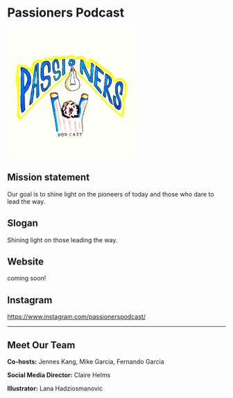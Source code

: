 # Passioners Podcast

<img src ="img/logo.jpg" width="300">

## Mission statement
Our goal is to shine light on the pioneers of today and those who dare to lead the way.

## Slogan
Shining light on those leading the way.

## Website
coming soon!

## Instagram
https://www.instagram.com/passionerspodcast/ 

---
## Meet Our Team 
**Co-hosts:** Jennes Kang, Mike Garcia, Fernando Garcia 

**Social Media Director:** Claire Helms

**Illustrator:** Lana Hadziosmanovic 
